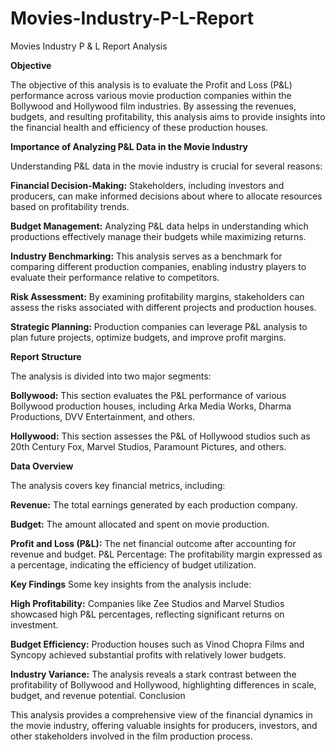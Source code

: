 # Movies-Industry-P-L-Report

Movies Industry P & L Report Analysis

**Objective**

The objective of this analysis is to evaluate the Profit and Loss (P&L) performance across various movie production companies within the Bollywood and Hollywood film industries. By assessing the revenues, budgets, and resulting profitability, this analysis aims to provide insights into the financial health and efficiency of these production houses.

**Importance of Analyzing P&L Data in the Movie Industry**

Understanding P&L data in the movie industry is crucial for several reasons:

**Financial Decision-Making:** Stakeholders, including investors and producers, can make informed decisions about where to allocate resources based on profitability trends.

**Budget Management:** Analyzing P&L data helps in understanding which productions effectively manage their budgets while maximizing returns.

**Industry Benchmarking:** This analysis serves as a benchmark for comparing different production companies, enabling industry players to evaluate their performance relative to competitors.

**Risk Assessment:** By examining profitability margins, stakeholders can assess the risks associated with different projects and production houses.

**Strategic Planning:** Production companies can leverage P&L analysis to plan future projects, optimize budgets, and improve profit margins.

**Report Structure**

The analysis is divided into two major segments:

**Bollywood:** This section evaluates the P&L performance of various Bollywood production houses, including Arka Media Works, Dharma Productions, DVV Entertainment, and others.

**Hollywood:** This section assesses the P&L of Hollywood studios such as 20th Century Fox, Marvel Studios, Paramount Pictures, and others.

**Data Overview**

The analysis covers key financial metrics, including:

**Revenue:** The total earnings generated by each production company.

**Budget:** The amount allocated and spent on movie production.

**Profit and Loss (P&L):** The net financial outcome after accounting for revenue and budget.
P&L Percentage: The profitability margin expressed as a percentage, indicating the efficiency of budget utilization.

**Key Findings**
Some key insights from the analysis include:

**High Profitability:** Companies like Zee Studios and Marvel Studios showcased high P&L percentages, reflecting significant returns on investment.

**Budget Efficiency:** Production houses such as Vinod Chopra Films and Syncopy achieved substantial profits with relatively lower budgets.

**Industry Variance:** The analysis reveals a stark contrast between the profitability of Bollywood and Hollywood, highlighting differences in scale, budget, and revenue potential.
Conclusion

This analysis provides a comprehensive view of the financial dynamics in the movie industry, offering valuable insights for producers, investors, and other stakeholders involved in the film production process.
